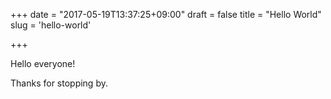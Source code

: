 +++
date = "2017-05-19T13:37:25+09:00"
draft = false
title = "Hello World"
slug = 'hello-world'

+++

Hello everyone!

Thanks for stopping by.

